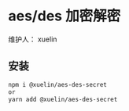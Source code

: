 # aes/des 加密解密

维护人： xuelin

<!-- > aes/des加密解密 -->

## 安装

```sh
npm i @xuelin/aes-des-secret
or
yarn add @xuelin/aes-des-secret
```
